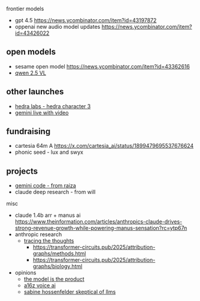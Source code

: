 

frontier models
- gpt 4.5 https://news.ycombinator.com/item?id=43197872
- oppenai new audio model updates https://news.ycombinator.com/item?id=43426022

## open models
- sesame open model https://news.ycombinator.com/item?id=43362616
- [qwen 2.5 VL](https://news.ycombinator.com/item?id=43464068)

## other launches
- [hedra labs - hedra character 3](https://x.com/hedra_labs/status/1897699010632466469)
- [gemini live with video](https://x.com/GeminiApp/status/1905770523109597275)

## fundraising
- cartesia 64m A https://x.com/cartesia_ai/status/1899479695537676624
- phonic seed - lux and swyx

## projects
- [gemini code - from raiza](https://x.com/raizamrtn/status/1906097326260945254)
- claude deep research - from will

misc

- claude 1.4b arr + manus ai https://www.theinformation.com/articles/anthropics-claude-drives-strong-revenue-growth-while-powering-manus-sensation?rc=ytp67n
- anthropic research
	- [tracing the thoughts](https://www.anthropic.com/research/tracing-thoughts-language-model)
		- https://transformer-circuits.pub/2025/attribution-graphs/methods.html
		- https://transformer-circuits.pub/2025/attribution-graphs/biology.html
- opinions
	- [the model is the product](https://news.ycombinator.com/item?id=43397474)
	- [a16z voice ai](https://gamma.app/docs/a16z-AI-Voice-Update-2025--ttkorld8iy6wfnj?mode=doc)
	- [sabine hossenfelder skeptical of llms](https://x.com/skdh/status/1905132853672784121)